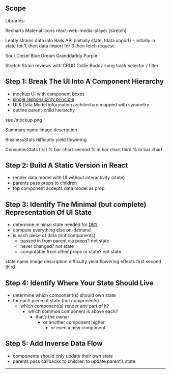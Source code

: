 ## Scope

Libraries: 

Recharts
Material Icons
react-web-media-player (stretch)

Leafly strains data into Rails API (initially state, tdata import)
	- initially in state for 1, then data import for 3 then fetch request

Sour Diesel
Blue Dream
Granddaddy Purple

Stretch
Strain reviews with CRUD
Collie Buddz song track selector / filter

## Step 1: Break The UI Into A Component Hierarchy

* mockup UI with component boxes
* [single responsibility principle](https://en.wikipedia.org/wiki/Single-responsibility_principle)
* UI & Data Model information architecture mapped with symmetry 
* outline parent-child hierarchy

see /mockup.png

Summary
	name
	image
	description

BusinessStats
	difficulty
	yield
	flowering

ConsumerStats
	first % bar chart
	second % in bar chart
	third % in bar chart

## Step 2: Build A Static Version in React

* render data model with UI without interactivity (state)
* parents pass props to children
* top component accepts data model as prop

## Step 3: Identify The Minimal (but complete) Representation Of UI State

* determine minimal state needed for [DRY](https://en.wikipedia.org/wiki/Don%27t_repeat_yourself)
* compute everything else on-demand
* is each piece of data (not components)
  * passed in from parent via props? not state
  * never changed? not state
  * computable from other props or state? not state

state
	name
	image
	description
	difficulty
	yield
	flowering
	effects
		first
		second
		third

## Step 4: Identify Where Your State Should Live

* determine which component(s) should own state
* for each piece of state (not components)
  * which component(s) render any part of it?
      * which common component is above each?
          * that’s the owner
              * or another component higher
                  * or even a new component

## Step 5: Add Inverse Data Flow

* components should only update their own state
* parents pass callbacks to children to update parent’s state

---

